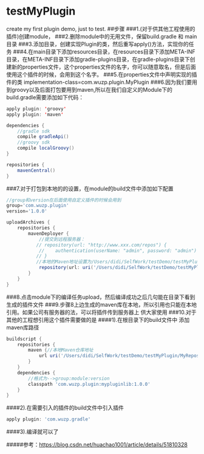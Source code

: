 # testMyPlugin
create my first plugin demo, just to test.
##步骤
###1.(对于供其他工程使用的插件)创建module， 
###2.删除module中的无用文件，保留build.gradle 和 main目录
###3.添加目录，创建实现Plugin的类，然后重写apply()方法，实现你的任务
###4.在main目录下添加resources目录，在resources目录下添加META-INF目录，在META-INF目录下添加gradle-plugins目录，在gradle-plugins目录下创建新的properties文件，这个properties文件的名字，你可以随意取名，但是后面使用这个插件的时候，会用到这个名字。
###5.在properties文件中声明实现的插件的类 implementation-class=com.wuzp.plugin.MyPlugin
###6.因为我们要用到groovy以及后面打包要用到maven,所以在我们自定义的Module下的build.gradle需要添加如下代码：
```java
apply plugin: 'groovy'
apply plugin: 'maven'

dependencies {
    //gradle sdk
    compile gradleApi()
    //groovy sdk
    compile localGroovy()
}

repositories {
    mavenCentral()
}
```
###7.对于打包到本地的的设置，在module的build文件中添加如下配置
```groovy
//group和version在后面使用自定义插件的时候会用到
group='com.wuzp.plugin'
version='1.0.0'

uploadArchives {
    repositories {
        mavenDeployer {
            //提交到远程服务器：
           // repository(url: "http://www.xxx.com/repos") {
            //    authentication(userName: "admin", password: "admin")
           // }
           //本地的Maven地址设置为/Users/didi/SelfWork/testDemo/testMyPlugin/MyRepos
            repository(url: uri('/Users/didi/SelfWork/testDemo/testMyPlugin/MyRepos'))
        }
    }
}

```
###8.点击module下的编译任务upload，然后编译成功之后几句能在目录下看到生成的插件文件
###9.步骤8上边生成的maven库在本地，所以引用也只能在本地引用。如果公司有服务器的法，可以将插件传到服务器上 供大家使用
###10.对于其他的工程想引用这个插件需要做的是
####1).在根目录下的build文件中 添加maven库路径
```groovy
buildscript {
    repositories {
        maven {//本地Maven仓库地址
            url uri('/Users/didi/SelfWork/testDemo/testMyPlugin/MyRepos')
        }
    }
    dependencies {
        //格式为-->group:module:version
        classpath 'com.wuzp.plugin:mypluginlib:1.0.0'
    }
}

```
####2).在需要引入的插件的build文件中引入插件
```groovy
apply plugin: 'com.wuzp.gradle'
```
####3).编译就可以了


#####参考：https://blog.csdn.net/huachao1001/article/details/51810328
